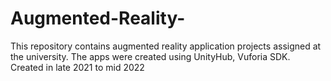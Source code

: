 # Augmented-Reality- 
This repository contains augmented reality application projects assigned at the university. 
The apps were created using UnityHub, Vuforia SDK. 
Created in late 2021 to mid 2022
